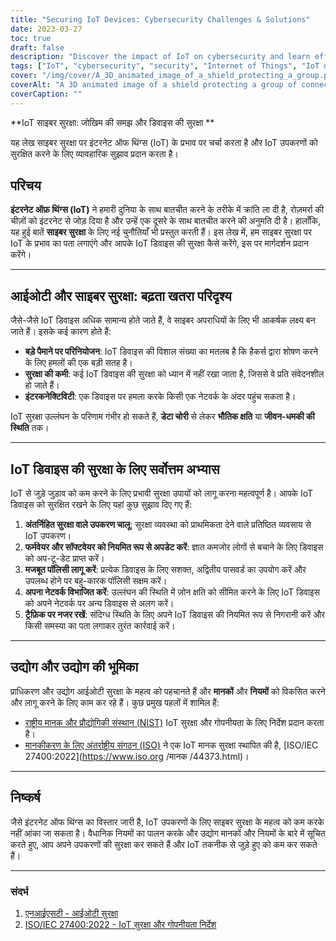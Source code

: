 ```yaml
---
title: "Securing IoT Devices: Cybersecurity Challenges & Solutions"
date: 2023-03-27
toc: true
draft: false
description: "Discover the impact of IoT on cybersecurity and learn effective strategies for safeguarding your connected devices."
tags: ["IoT", "cybersecurity", "security", "Internet of Things", "IoT devices", "network security", "data protection", "privacy", "smart devices", "best practices", "IoT risks", "authentication", "firmware updates", "monitoring", "industry standards", "regulations", "IoT security guidelines", "network segmentation", "threat landscape", "vulnerabilities"]
cover: "/img/cover/A_3D_animated_image_of_a_shield_protecting_a_group.png"
coverAlt: "A 3D animated image of a shield protecting a group of connected IoT devices, symbolizing the importance of cybersecurity for IoT networks."
coverCaption: ""
---
```


 **IoT साइबर सुरक्षा: जोखिम की समझ और डिवाइस की सुरक्षा **  यह लेख साइबर सुरक्षा पर इंटरनेट ऑफ थिंग्स (IoT) के प्रभाव पर चर्चा करता है और IoT उपकरणों को सुरक्षित करने के लिए व्यावहारिक सुझाव प्रदान करता है।  ## परिचय  **इंटरनेट ऑफ़ थिंग्स (IoT)** ने हमारी दुनिया के साथ बातचीत करने के तरीके में क्रांति ला दी है, रोज़मर्रा की चीज़ों को इंटरनेट से जोड़ दिया है और उन्हें एक दूसरे के साथ बातचीत करने की अनुमति दी है। हालाँकि, यह हुई बातें **साइबर सुरक्षा** के लिए नई चुनौतियाँ भी प्रस्तुत करती हैं। इस लेख में, हम साइबर सुरक्षा पर IoT के प्रभाव का पता लगाएंगे और आपके IoT डिवाइस की सुरक्षा कैसे करेंगे, इस पर मार्गदर्शन प्रदान करेंगे।  ______  ## आईओटी और साइबर सुरक्षा: बढ़ता खतरा परिदृश्य  जैसे-जैसे IoT डिवाइस अधिक सामान्य होते जाते हैं, वे साइबर अपराधियों के लिए भी आकर्षक लक्ष्य बन जाते हैं। इसके कई कारण होते हैं:  - **बड़े पैमाने पर परिनियोजन**: IoT डिवाइस की विशाल संख्या का मतलब है कि हैकर्स द्वारा शोषण करने के लिए हमलों की एक बड़ी सतह है। - **सुरक्षा की कमी**: कई IoT डिवाइस की सुरक्षा को ध्यान में नहीं रखा जाता है, जिससे वे प्रति संवेदनशील हो जाते हैं। - **इंटरकनेक्टिविटी**: एक डिवाइस पर हमला करके किसी एक नेटवर्क के अंदर पहुंच सकता है।  IoT सुरक्षा उल्लंघन के परिणाम गंभीर हो सकते हैं, **डेटा चोरी** से लेकर **भौतिक क्षति** या **जीवन-धमकी की स्थिति** तक।  ______  ## IoT डिवाइस की सुरक्षा के लिए सर्वोत्तम अभ्यास  IoT से जुड़े जुड़ाव को कम करने के लिए प्रभावी सुरक्षा उपायों को लागू करना महत्वपूर्ण है। आपके IoT डिवाइस को सुरक्षित रखने के लिए यहां कुछ सुझाव दिए गए हैं:  1. **अंतर्निहित सुरक्षा वाले उपकरण चालू**: सुरक्षा व्यवस्था को प्राथमिकता देने वाले प्रतिष्ठित व्यवसाय से IoT उपकरण। 2. **फर्मवेयर और सॉफ्टवेयर को नियमित रूप से अपडेट करें**: ज्ञात कमजोर लोगों से बचाने के लिए डिवाइस को अप-टू-डेट प्राप्त करें। 3. **मजबूत पॉलिसी लागू करें**: प्रत्येक डिवाइस के लिए सशक्त, अद्वितीय पासवर्ड का उपयोग करें और उपलब्ध होने पर बहु-कारक पॉलिसी सक्षम करें। 4. **अपना नेटवर्क विभाजित करें**: उल्लंघन की स्थिति में ज़ोन क्षति को सीमित करने के लिए IoT डिवाइस को अपने नेटवर्क पर अन्य डिवाइस से अलग करें। 5. **ट्रैफ़िक पर नजर रखें**: संदिग्ध स्थिति के लिए अपने IoT डिवाइस की नियमित रूप से निगरानी करें और किसी समस्या का पता लगाकर तुरंत कार्रवाई करें।  ______  ## उद्योग और उद्योग की भूमिका  प्राधिकरण और उद्योग आईओटी सुरक्षा के महत्व को पहचानते हैं और **मानकों** और **नियमों** को विकसित करने और लागू करने के लिए काम कर रहे हैं। कुछ प्रमुख पहलों में शामिल हैं:  - [राष्ट्रीय मानक और प्रौद्योगिकी संस्थान (NIST)](https://www.nist.gov/) IoT सुरक्षा और गोपनीयता के लिए निर्देश प्रदान करता है। - [मानकीकरण के लिए अंतर्राष्ट्रीय संगठन (ISO)](https://www.iso.org/) ने एक IoT मानक सुरक्षा स्थापित की है, [ISO/IEC 27400:2022](https://www.iso.org /मानक /44373.html)।  ______  ## निष्कर्ष  जैसे इंटरनेट ऑफ थिंग्स का विस्तार जारी है, IoT उपकरणों के लिए साइबर सुरक्षा के महत्व को कम करके नहीं आंका जा सकता है। वैधानिक नियमों का पालन करके और उद्योग मानकों और नियमों के बारे में सूचित करते हुए, आप अपने उपकरणों की सुरक्षा कर सकते हैं और IoT तकनीक से जुड़े हुए को कम कर सकते हैं।  ______  ### संदर्भ  1. [एनआईएसटी - आईओटी सुरक्षा](https://www.nist.gov/topics/internet-things-iot) 2. [ISO/IEC 27400:2022 - IoT सुरक्षा और गोपनीयता निर्देश](https://www.iso.org/standard/44373.html) 